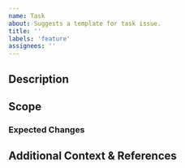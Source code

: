 ```yaml
---
name: Task
about: Suggests a template for task issue.
title: ''
labels: 'feature'
assignees: ''
---
```


## Description

## Scope

### Expected Changes

## Additional Context & References
